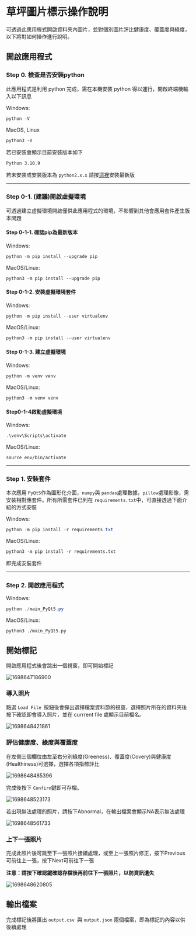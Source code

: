 # 草坪圖片標示操作說明

可透過此應用程式開啟資料夾內圖片，並對個別圖片評比健康度、覆蓋度與綠度，以下將對如何操作進行說明。

## 開啟應用程式

### Step 0. 檢查是否安裝python

此應用程式是利用 python 完成，需在本機安裝 python 得以運行，開啟終端機輸入以下訊息

Windows:

```powershell
python -V
```

MacOS, Linux

```shell
python3 -V
```

若已安裝會顯示目前安裝版本如下

```
Python 3.10.9
```

若未安裝或安裝版本為 `python2.x.x` 請按[這裡](https://www.python.org/downloads/ "連結到python官網")安裝最新版

---

### Step 0-1. (建議)開啟虛擬環境

可透過建立虛擬環境開啟僅供此應用程式的環境，不影響到其他會應用套件產生版本問題

#### Step 0-1-1. 確認pip為最新版本

Windows:

```powershell
python -m pip install --upgrade pip
```

MacOS/Linux:

```shell
python3 -m pip install --upgrade pip
```

#### Step 0-1-2. 安裝虛擬環境套件

Windows:

```powershell
python -m pip install --user virtualenv
```

MacOS/Linux:

```powershell
python3 -m pip install --user virtualenv
```

#### Step 0-1-3. 建立虛擬環境

Windows:

```powershell
python -m venv venv
```

MacOS/Linux:

```shell
python3 -m venv venv
```

#### Step0-1-4啟動虛擬環境

Windows:

```powershell
.\venv\Scripts\activate
```

MacOS/Linux:

```shell
source env/bin/activate
```

---

### Step 1. 安裝套件

本次應用 `PyQt5`作為圖形化介面，`numpy`與 `pandas`處理數據，`pillow`處理影像，需安裝相對應套件。所有所需套件已列在 `requirements.txt`中，可直接透過下面介紹的方式安裝

Windows:

```powershell
python -m pip install -r requirements.txt
```

MacOS/Linux:

```shell
python3 -m pip install -r requirements.txt
```

即完成安裝套件

---

### Step 2. 開啟應用程式

Windows:

```powershell
python ./main_PyQt5.py
```

MacOS/Linux:

```shell
python3 ./main_PyQt5.py
```

## 開始標記

開啟應用程式後會跳出一個視窗，即可開始標記

![1698647186900](image/README/1698647186900.png)

### 導入照片

點選 `Load File `按鈕後會彈出選擇檔案資料節的視窗，選擇照片所在的資料夾後按下確認即會導入照片，並在 currrent file 處顯示目前檔名。

![1698648421861](image/README/1698648421861.png)

### 評估健康度、綠度與覆蓋度

在左側三個欄位由左至右分別綠度(Greeness)、覆蓋度(Covery)與健康度(Healthiness)可選擇，選擇各項指標評比

![1698648485396](image/README/1698648485396.png)

完成後按下 `Confirm`鍵即可存檔。

![1698648523173](image/README/1698648523173.png)

若出現無法處理的照片，請按下Abnormal，在輸出檔案會顯示NA表示無法處理

![1698648561733](image/README/1698648561733.png)

### 上下一張照片

完成此照片後可跳至下一張照片接續處理，或至上一張照片修正，按下Previous可前往上一張，按下Next可前往下一張

**注意：請按下確認鍵確認存檔後再前往下一張照片，以防資訊遺失**

![1698648620805](image/README/1698648620805.png)

## 輸出檔案

完成標記後將匯出 `output.csv `與 `output.json` 兩個檔案，即為標記的內容以供後續處理
